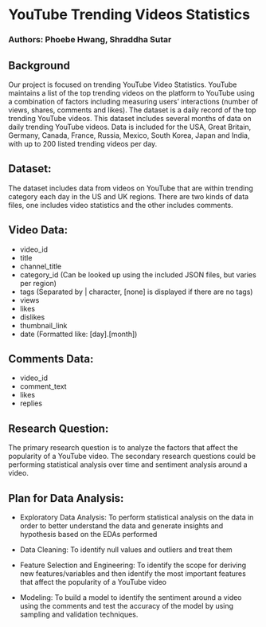 # YouTube Trending Videos Statistics

### Authors: Phoebe Hwang, Shraddha Sutar


## Background
Our project is focused on trending YouTube Video Statistics. YouTube maintains a list of the top trending videos on the platform to YouTube using a combination of factors including measuring users’ interactions (number of views, shares, comments and likes). The dataset is a daily record of the top trending YouTube videos. This dataset includes several months of data on daily trending YouTube videos. Data is included for the USA, Great Britain, Germany, Canada, France, Russia, Mexico, South Korea, Japan and India, with up to 200 listed trending videos per day.


## Dataset:
The dataset includes data from videos on YouTube that are within trending category each day in the US and UK regions. There are two kinds of data files, one includes video statistics and the other includes comments.


## Video Data: 
- video_id
-	title
-	channel_title
-	category_id (Can be looked up using the included JSON files, but varies per region)
-	tags (Separated by | character, [none] is displayed if there are no tags)
-	views
-	likes
-	dislikes
-	thumbnail_link
-	date (Formatted like: [day].[month])

## Comments Data:
-	video_id
-	comment_text
-	likes
-	replies


## Research Question:
The primary research question is to analyze the factors that affect the popularity of a YouTube video. The secondary research questions could be performing statistical analysis over time and sentiment analysis around a video.


## Plan for Data Analysis:
-	Exploratory Data Analysis: To perform statistical analysis on the data in order to better understand the data and generate insights and hypothesis based on the EDAs performed

-	Data Cleaning: To identify null values and outliers and treat them

-	Feature Selection and Engineering: To identify the scope for deriving new features/variables and then identify the most important features that affect the popularity of a YouTube video

-	Modeling: To build a model to identify the sentiment around a video using the comments and test the accuracy of the model by using sampling and validation techniques.
